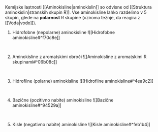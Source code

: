 Kemijske lastnosti [[Aminokisline|aminokislin]] so odvisne od [[Struktura aminokislin|stranskih skupin R]]. 
Vse aminokisline lahko razdelimo v 5 skupin, glede na **polarnost** R  skupine (oziroma težnje, da reagira z [[Voda|vodo]]).

1. Hidrofobne (nepolarne) aminokisline
![[Hidrofobne aminokisline#^f70c8e]]

<br>

2. Aminokisline z aromatskimi obroči
![[Aminokisline z aromatskimi R skupinami#^06b08c]]

<br>

3. Hidrofilne (polarne) aminokisline 
![[Hidrofilne aminokisline#^4ea9c2]]

<br>

4. Bazične (pozitivno nabite) aminokisline
![[Bazične aminokisline#^94529a]]

<br>

5. Kisle (negativno nabite) aminokisline
![[Kisle aminokisline#^feb1b4]]